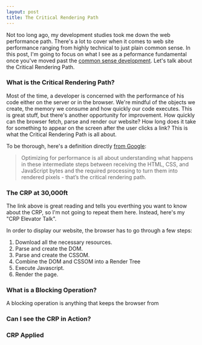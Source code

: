 ```yaml
---
layout: post
title: The Critical Rendering Path
---
```


Not too long ago, my development studies took me down the web performance path.  There's a lot to cover when it comes to web site performance ranging from highly technical to just plain common sense.  In this post, I'm going to focus on what I see as a peformance fundamental once you've moved past the [common sense development](https://developer.yahoo.com/performance/rules.html).  Let's talk about the Critical Rendering Path.

### What is the Critical Rendering Path?

Most of the time, a developer is concerned with the performance of his code either on the server or in the browser.  We're mindful of the objects we create, the memory we consume and how quickly our code executes.  This is great stuff, but there's another opportunity for improvement.  How quickly can the browser fetch, parse and render our website?  How long does it take for something to appear on the screen after the user clicks a link?  This is what the Critical Rendering Path is all about.

To be thorough, here's a definition directly [from Google](https://developers.google.com/web/fundamentals/performance/critical-rendering-path/):

> Optimizing for performance is all about understanding what happens in these intermediate steps between receiving the HTML, CSS, and JavaScript bytes and the required processing to turn them into rendered pixels - that’s the critical rendering path.

### The CRP at 30,000ft

The link above is great reading and tells you everthing you want to know about the CRP, so I'm not going to repeat them here.  Instead, here's my "CRP Elevator Talk".

In order to display our website, the browser has to go through a few steps:

1.  Download all the necessary resources.
2.  Parse and create the DOM.
3.  Parse and create the CSSOM.
4.  Combine the DOM and CSSOM into a Render Tree
5.  Execute Javascript.
6.  Render the page.

### What is a Blocking Operation?

A blocking operation is anything that keeps the browser from 

### Can I see the CRP in Action?

### CRP Applied
